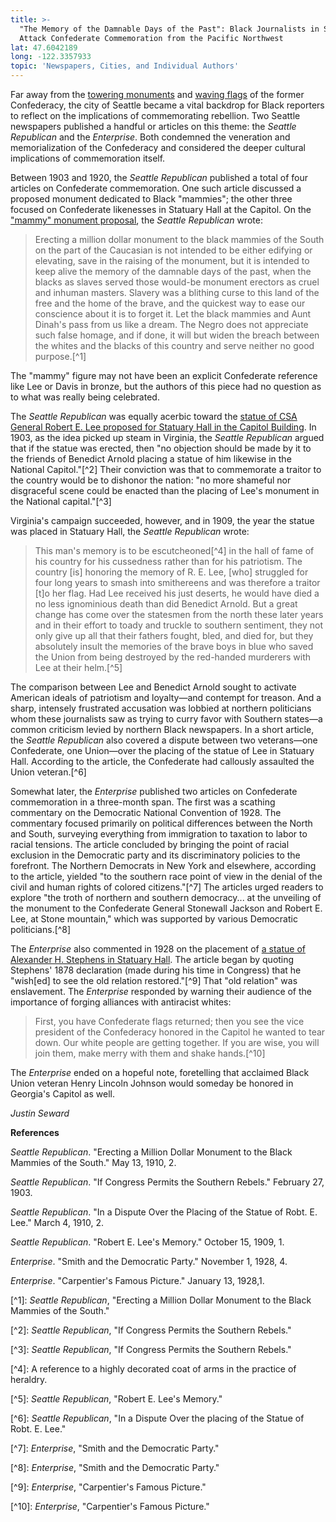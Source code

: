 ```yaml
---
title: >-
  "The Memory of the Damnable Days of the Past": Black Journalists in Seattle
  Attack Confederate Commemoration from the Pacific Northwest
lat: 47.6042189
long: -122.3357933
topic: 'Newspapers, Cities, and Individual Authors'
---
```

Far away from the [towering monuments](https://falseimage.pennds.org/essay/Fairview,-KY-Monument-to-Davis) and [waving flags](https://falseimage.pennds.org/essay/Stars-and-Bars-vs-Stars-and-Stripes) of the former Confederacy, the city of Seattle became a vital backdrop for Black reporters to reflect on the implications of commemorating rebellion. Two Seattle newspapers published a handful or articles on this theme: the _Seattle Republican_ and the _Enterprise_. Both condemned the veneration and memorialization of the Confederacy and considered the deeper cultural implications of commemoration itself.

Between 1903 and 1920, the _Seattle Republican_ published a total of four articles on Confederate commemoration. One such article discussed a proposed monument dedicated to Black "mammies"; the other three focused on Confederate likenesses in Statuary Hall at the Capitol. On the ["mammy" monument proposal](https://falseimage.pennds.org/essay/Monuments-to-%E2%80%9CMammies%E2%80%9D-and-%E2%80%9CUncle-Toms%E2%80%9D-BACKUP), the _Seattle Republican_ wrote:

> Erecting a million dollar monument to the black mammies of the South on the part of the Caucasian is not intended to be either edifying or elevating, save in the raising of the monument, but it is intended to keep alive the memory of the damnable days of the past, when the blacks as slaves served those would-be monument erectors as cruel and inhuman masters. Slavery was a blithing curse to this land of the free and the home of the brave, and the quickest way to ease our conscience about it is to forget it. Let the black mammies and Aunt Dinah's pass from us like a dream. The Negro does not appreciate such false homage, and if done, it will but widen the breach between the whites and the blacks of this country and serve neither no good purpose.\[^1]

The "mammy" figure may not have been an explicit Confederate reference like Lee or Davis in bronze, but the authors of this piece had no question as to what was really being celebrated.

The _Seattle Republican_ was equally acerbic toward the [statue of CSA General Robert E. Lee proposed for Statuary Hall in the Capitol Building](https://falseimage.pennds.org/essay/Statuary-Hall---Lee). In 1903, as the idea picked up steam in Virginia, the _Seattle Republican_ argued that if the statue was erected, then "no objection should be made by it to the friends of Benedict Arnold placing a statue of him likewise in the National Capitol."\[^2] Their conviction was that to commemorate a traitor to the country would be to dishonor the nation: "no more shameful nor disgraceful scene could be enacted than the placing of Lee's monument in the National capital."\[^3]

Virginia's campaign succeeded, however, and in 1909, the year the statue was placed in Statuary Hall, the _Seattle Republican_ wrote:

> This man's memory is to be escutcheoned\[^4] in the hall of fame of his country for his cussedness rather than for his patriotism. The country \[is] honoring the memory of R. E. Lee, \[who] struggled for four long years to smash into smithereens and was therefore a traitor \[t]o her flag. Had Lee received his just deserts, he would have died a no less ignominious death than did Benedict Arnold. But a great change has come over the statesmen from the north these later years and in their effort to toady and truckle to southern sentiment, they not only give up all that their fathers fought, bled, and died for, but they absolutely insult the memories of the brave boys in blue who saved the Union from being destroyed by the red-handed murderers with Lee at their helm.\[^5]

The comparison between Lee and Benedict Arnold sought to activate American ideals of patriotism and loyalty—and contempt for treason. And a sharp, intensely frustrated accusation was lobbied at northern politicians whom these journalists saw as trying to curry favor with Southern states—a common criticism levied by northern Black newspapers. In a short article, the _Seattle Republican_ also covered a dispute between two veterans—one Confederate, one Union—over the placing of the statue of Lee in Statuary Hall. According to the article, the Confederate had callously assaulted the Union veteran.\[^6]

Somewhat later, the _Enterprise_ published two articles on Confederate commemoration in a three-month span. The first was a scathing commentary on the Democratic National Convention of 1928. The commentary focused primarily on political differences between the North and South, surveying everything from immigration to taxation to labor to racial tensions. The article concluded by bringing the point of racial exclusion in the Democratic party and its discriminatory policies to the forefront. The Northern Democrats in New York and elsewhere, according to the article, yielded "to the southern race point of view in the denial of the civil and human rights of colored citizens."\[^7] The articles urged readers to explore "the troth of northern and southern democracy... at the unveiling of the monument to the Confederate General Stonewall Jackson and Robert E. Lee, at Stone mountain," which was supported by various Democratic politicians.\[^8]

The _Enterprise_ also commented in 1928 on the placement of [a statue of Alexander H. Stephens in Statuary Hall](https://falseimage.pennds.org/essay/Civil-Rights-Activists-Speak-Out-Against-Stephens%E2%80%99-Statue). The article began by quoting Stephens' 1878 declaration (made during his time in Congress) that he "wish\[ed] to see the old relation restored."\[^9] That "old relation" was enslavement. The _Enterprise_ responded by warning their audience of the importance of forging alliances with antiracist whites:

> First, you have Confederate flags returned; then you see the vice president of the Confederacy honored in the Capitol he wanted to tear down. Our white people are getting together. If you are wise, you will join them, make merry with them and shake hands.\[^10]

The _Enterprise_ ended on a hopeful note, foretelling that acclaimed Black Union veteran Henry Lincoln Johnson would someday be honored in Georgia's Capitol as well.

_Justin Seward_



**References**

_Seattle Republican_. "Erecting a Million Dollar Monument to the Black Mammies of the South." May 13, 1910, 2.

_Seattle Republican_. "If Congress Permits the Southern Rebels." February 27, 1903.

_Seattle Republican_. "In a Dispute Over the Placing of the Statue of Robt. E. Lee." March 4, 1910, 2.

_Seattle Republican_. "Robert E. Lee's Memory." October 15, 1909, 1.

_Enterprise_. "Smith and the Democratic Party." November 1, 1928, 4.

_Enterprise_. "Carpentier's Famous Picture." January 13, 1928,1.

\[^1]: _Seattle Republican_, "Erecting a Million Dollar Monument to the Black Mammies of the South."

\[^2]: _Seattle Republican_, "If Congress Permits the Southern Rebels."

\[^3]: _Seattle Republican_, "If Congress Permits the Southern Rebels."

\[^4]: A reference to a highly decorated coat of arms in the practice of heraldry.

\[^5]: _Seattle Republican_, "Robert E. Lee's Memory."

\[^6]: _Seattle Republican_, "In a Dispute Over the placing of the Statue of Robt. E. Lee."

\[^7]: _Enterprise_, "Smith and the Democratic Party."

\[^8]: _Enterprise_, "Smith and the Democratic Party."

\[^9]: _Enterprise_, "Carpentier's Famous Picture."

\[^10]: _Enterprise_, "Carpentier's Famous Picture."
